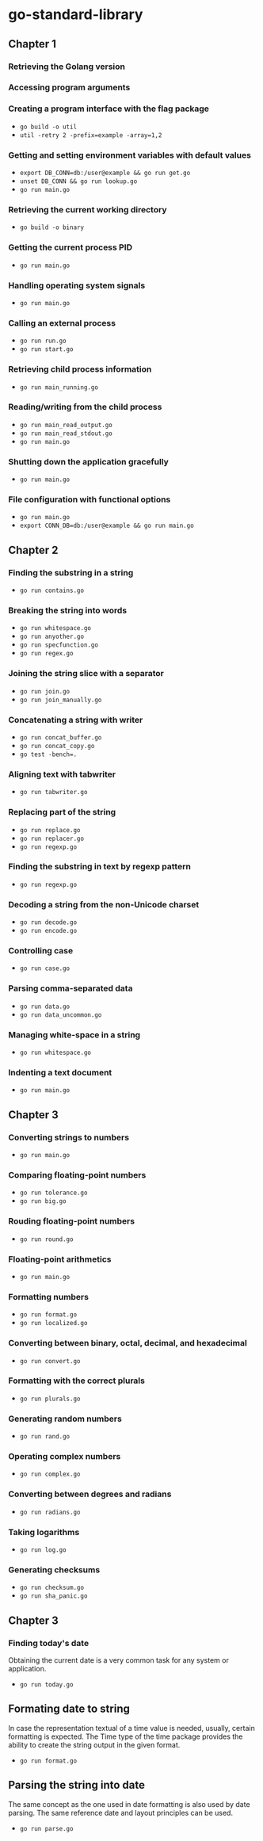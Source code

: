 # go-standard-library

## Chapter 1

### Retrieving the Golang version

### Accessing program arguments

### Creating a program interface with the flag package

- `go build -o util`
- `util -retry 2 -prefix=example -array=1,2`

### Getting and setting environment variables with default values

- `export DB_CONN=db:/user@example && go run get.go`
- `unset DB_CONN && go run lookup.go`
- `go run main.go`

### Retrieving the current working directory

- `go build -o binary`

### Getting the current process PID

- `go run main.go`

### Handling operating system signals

- `go run main.go`

### Calling an external process

- `go run run.go`
- `go run start.go`

### Retrieving child process information

- `go run main_running.go`

### Reading/writing from the child process

- `go run main_read_output.go`
- `go run main_read_stdout.go`
- `go run main.go`

### Shutting down the application gracefully

- `go run main.go`

### File configuration with functional options

- `go run main.go`
- `export CONN_DB=db:/user@example && go run main.go`

## Chapter 2

### Finding the substring in a string

- `go run contains.go`

### Breaking the string into words

- `go run whitespace.go`
- `go run anyother.go`
- `go run specfunction.go`
- `go run regex.go`

### Joining the string slice with a separator

- `go run join.go`
- `go run join_manually.go`

### Concatenating a string with writer

- `go run concat_buffer.go`
- `go run concat_copy.go`
- `go test -bench=.`

### Aligning text with tabwriter

- `go run tabwriter.go`

### Replacing part of the string

- `go run replace.go`
- `go run replacer.go`
- `go run regexp.go`

### Finding the substring in text by regexp pattern

- `go run regexp.go`

### Decoding a string from the non-Unicode charset

- `go run decode.go`
- `go run encode.go`

### Controlling case

- `go run case.go`

### Parsing comma-separated data

- `go run data.go`
- `go run data_uncommon.go`

### Managing white-space in a string

- `go run whitespace.go`

### Indenting a text document

- `go run main.go`

## Chapter 3

### Converting strings to numbers

- `go run main.go`

### Comparing floating-point numbers

- `go run tolerance.go`
- `go run big.go`

### Rouding floating-point numbers

- `go run round.go`

### Floating-point arithmetics

- `go run main.go`

### Formatting numbers

- `go run format.go`
- `go run localized.go`

### Converting between binary, octal, decimal, and hexadecimal

- `go run convert.go`

### Formatting with the correct plurals

- `go run plurals.go`

### Generating random numbers

- `go run rand.go`

### Operating complex numbers

- `go run complex.go`

### Converting between degrees and radians

- `go run radians.go`

### Taking logarithms

- `go run log.go`

### Generating checksums

- `go run checksum.go`
- `go run sha_panic.go`

## Chapter 3

### Finding today's date

Obtaining the current date is a very common task for any system or application.

- `go run today.go`

## Formating date to string

In case the representation textual of a time value is needed, usually, certain formatting is expected. The Time type of the time package provides the ability to create the string output in the given format.

- `go run format.go`

## Parsing the string into date

The same concept as the one used in date formatting is also used by date parsing. The same reference date and layout principles can be used.

- `go run parse.go`
